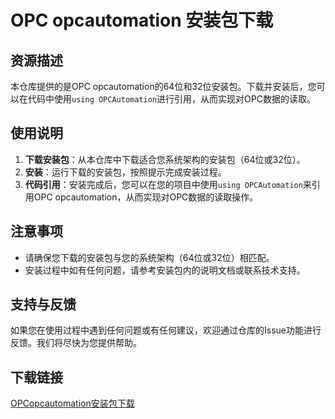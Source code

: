 # OPC opcautomation 安装包下载

## 资源描述

本仓库提供的是OPC opcautomation的64位和32位安装包。下载并安装后，您可以在代码中使用`using OPCAutomation`进行引用，从而实现对OPC数据的读取。

## 使用说明

1. **下载安装包**：从本仓库中下载适合您系统架构的安装包（64位或32位）。
2. **安装**：运行下载的安装包，按照提示完成安装过程。
3. **代码引用**：安装完成后，您可以在您的项目中使用`using OPCAutomation`来引用OPC opcautomation，从而实现对OPC数据的读取操作。

## 注意事项

- 请确保您下载的安装包与您的系统架构（64位或32位）相匹配。
- 安装过程中如有任何问题，请参考安装包内的说明文档或联系技术支持。

## 支持与反馈

如果您在使用过程中遇到任何问题或有任何建议，欢迎通过仓库的Issue功能进行反馈。我们将尽快为您提供帮助。

## 下载链接

[OPCopcautomation安装包下载](https://pan.quark.cn/s/2e1c71a69ace)